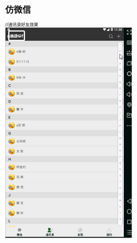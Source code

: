# 仿微信
//通讯录好友效果
![加载失败](https://github.com/lixiangsong/CloneWx_Android/blob/master/app/gif/tongx.gif)
